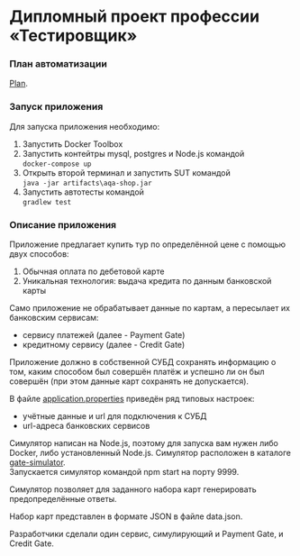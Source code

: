 # Дипломный проект профессии «Тестировщик»

### План автоматизации
[Plan](https://github.com/DementevSlava/DiplomAQA/blob/master/Docs/Plan.md).

### Запуск приложения
Для запуска приложения необходимо:

1. Запустить Docker Toolbox
2. Запустить контейтры mysql, postgres и Node.js командой  
```docker-compose up```  
3. Открыть второй терминал и запустить SUT командой  
```java -jar artifacts\aqa-shop.jar```  
4. Запустить автотесты командой  
```gradlew test```

### Описание приложения

Приложение предлагает купить тур по определённой цене с помощью двух способов:

1. Обычная оплата по дебетовой карте
2. Уникальная технология: выдача кредита по данным банковской карты

Само приложение не обрабатывает данные по картам, а пересылает их банковским сервисам:

- сервису платежей (далее - Payment Gate)
- кредитному сервису (далее - Credit Gate)

Приложение должно в собственной СУБД сохранять информацию о том,
каким способом был совершён платёж и успешно ли он был совершён
(при этом данные карт сохранять не допускается).

В файле [application.properties](https://github.com/DementevSlava/DiplomAQA/blob/master/application.properties) приведён ряд типовых настроек:

- учётные данные и url для подключения к СУБД
- url-адреса банковских сервисов

Симулятор написан на Node.js, поэтому для запуска вам нужен либо Docker,
либо установленный Node.js. Симулятор расположен в каталоге [gate-simulator](https://github.com/DementevSlava/DiplomAQA/tree/master/gate-simulator).  
Запускается симулятор командой npm start на порту 9999.

Симулятор позволяет для заданного набора карт генерировать предопределённые ответы.

Набор карт представлен в формате JSON в файле data.json.

Разработчики сделали один сервис, симулирующий и Payment Gate, и Credit Gate.
